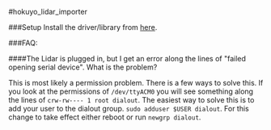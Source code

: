 #hokuyo_lidar_importer

###Setup
Install the driver/library from [here](https://sourceforge.net/projects/urgnetwork/).

###FAQ:

####The Lidar is plugged in, but I get an error along the lines of "failed opening serial device". What is the problem?

This is most likely a permission problem. There is a few ways to solve this. If you look at the permissions of `/dev/ttyACM0` you will see something along the lines of `crw-rw---- 1 root dialout`. The easiest way to solve this is to add your user to the dialout group. `sudo adduser $USER dialout`. For this change to take effect either reboot or run `newgrp dialout`.
